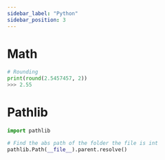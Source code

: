 ```yaml
---
sidebar_label: "Python"
sidebar_position: 3
---
```


# Math
```python
# Rounding
print(round(2.5457457, 2))
>>> 2.55
```

# Pathlib
```python
import pathlib

# Find the abs path of the folder the file is int
pathlib.Path(__file__).parent.resolve()
```